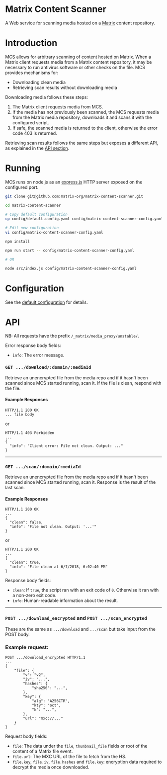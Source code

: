 Matrix Content Scanner
======================

A Web service for scanning media hosted on a [Matrix](https://matrix.org) content repository.

# Introduction

MCS allows for arbitrary scanning of content hosted on Matrix. When a Matrix client requests media
from a Matrix content repository, it may be necessary to run antivirus software or other checks on
the file. MCS provides mechanisms for:
 - Downloading clean media
 - Retrieving scan results without downloading media

Downloading media follows these steps:
 1. The Matrix client requests media from MCS.
 1. If the media has not previously been scanned, the MCS requests media from the Matrix media repository, downloads it and scans it with the configured script.
 1. If safe, the scanned media is returned to the client, otherwise the error code 403 is returned.

Retrieving scan results follows the same steps but exposes a different API, as explained in the [API section](#API).

# Running
MCS runs on node.js as an [express.js](https://expressjs.com) HTTP server exposed on the configured port.

```sh
git clone git@github.com:matrix-org/matrix-content-scanner.git

cd matrix-content-scanner

# Copy default configuration
cp config/default.config.yaml config/matrix-content-scanner-config.yaml

# Edit new configuration
vi config/matrix-content-scanner-config.yaml

npm install

npm run start -- config/matrix-content-scanner-config.yaml

# OR

node src/index.js config/matrix-content-scanner-config.yaml
```

# Configuration
See the [default configuration](config/default.config.yaml) for details.

# API

NB: All requests have the prefix `/_matrix/media_proxy/unstable/`.

Error response body fields:
 - `info`: The error message.

### `GET .../download/:domain/:mediaId`
Retrieve an unencrypted file from the media repo and if it hasn't been scanned since MCS started running, scan it. If the file is clean, respond with the file.

#### Example Responses
```http
HTTP/1.1 200 OK
... file body
```
or
```http
HTTP/1.1 403 Forbidden
...
{
  "info": "Client error: File not clean. Output: ..."
}
```

-----

### `GET .../scan/:domain/:mediaId`
Retrieve an unencrypted file from the media repo and if it hasn't been scanned since MCS started running, scan it. Response is the result of the last scan.

#### Example Responses
```http
HTTP/1.1 200 OK
...
{
  "clean": false,
  "info": "File not clean. Output: '...'"
}
```
or 
```http
HTTP/1.1 200 OK
...
{
  "clean": true,
  "info": "File clean at 6/7/2018, 6:02:40 PM"
}
```

Response body fields:
 - `clean`: If `true`, the script ran with an exit code of `0`. Otherwise it ran with a non-zero exit code.
 - `info`: Human-readable information about the result.
 
-----

### `POST .../download_encrypted` and `POST .../scan_encrypted`
These are the same as `.../download` and `.../scan` but take input from the POST body.

### Example request:
```http
POST .../download_encrypted HTTP/1.1
...
{
    "file": {
        "v": "v2",
        "iv": "...",
        "hashes": {
            "sha256": "...",
        },
        "key": {
            "alg": "A256CTR",
            "kty": "oct",
            "k": "...",
        },
        "url": "mxc://..."
    }
}
```

Request body fields:
 - `file`: The data under the `file`, `thumbnail_file` fields or root of the content of a Matrix file event.
 - `file.url`: The MXC URL of the file to fetch from the HS.
 - `file.key`, `file.iv`, `file.hashes` and `file.key`: encryption data required to decrypt the media once downloaded.
